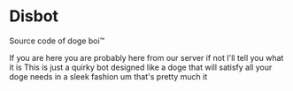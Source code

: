 # Disbot
Source code of doge boi™

If you are here you are probably here from our server if not I'll tell you what it is
This is just a quirky bot designed like a doge that will satisfy all your doge needs in a sleek fashion
um that's pretty much it

